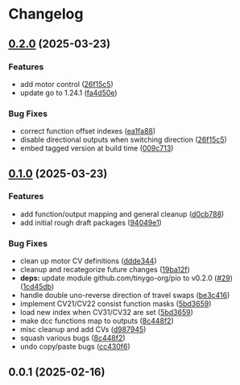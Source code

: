 # Changelog

## [0.2.0](https://github.com/mikesmitty/rp24-dcc-decoder/compare/v0.1.0...v0.2.0) (2025-03-23)


### Features

* add motor control ([26f15c5](https://github.com/mikesmitty/rp24-dcc-decoder/commit/26f15c5dfaf2c012a957807f6a8c6f23504239b2))
* update go to 1.24.1 ([fa4d50e](https://github.com/mikesmitty/rp24-dcc-decoder/commit/fa4d50ecfa9deb2a11a8e6c42269f53fc977b5fc))


### Bug Fixes

* correct function offset indexes ([ea1fa88](https://github.com/mikesmitty/rp24-dcc-decoder/commit/ea1fa88235f76972585350e53caf278e261eab66))
* disable directional outputs when switching direction ([26f15c5](https://github.com/mikesmitty/rp24-dcc-decoder/commit/26f15c5dfaf2c012a957807f6a8c6f23504239b2))
* embed tagged version at build time ([009c713](https://github.com/mikesmitty/rp24-dcc-decoder/commit/009c713c4f9f1269592b5a993daec2d3cb00894c))

## [0.1.0](https://github.com/mikesmitty/rp24-dcc-decoder/compare/v0.0.1...v0.1.0) (2025-03-23)


### Features

* add function/output mapping and general cleanup ([d0cb788](https://github.com/mikesmitty/rp24-dcc-decoder/commit/d0cb788c2bafbf0a5f7e7699384653fa242ed265))
* add initial rough draft packages ([94049e1](https://github.com/mikesmitty/rp24-dcc-decoder/commit/94049e1630e36b6ee2894b043c71bf0edd1b20ed))


### Bug Fixes

* clean up motor CV definitions ([ddde344](https://github.com/mikesmitty/rp24-dcc-decoder/commit/ddde344ea2ec8ca0b557756d1d70a4cd0f5d16f2))
* cleanup and recategorize future changes ([19ba12f](https://github.com/mikesmitty/rp24-dcc-decoder/commit/19ba12f27c25d43e626b6c9f27d5b2940e60cd3c))
* **deps:** update module github.com/tinygo-org/pio to v0.2.0 ([#29](https://github.com/mikesmitty/rp24-dcc-decoder/issues/29)) ([1cd45db](https://github.com/mikesmitty/rp24-dcc-decoder/commit/1cd45db01dc1dcfaa50f6969206e61af102fbd75))
* handle double uno-reverse direction of travel swaps ([be3c416](https://github.com/mikesmitty/rp24-dcc-decoder/commit/be3c4161fb6095494123a71e18ab77e418a75bd7))
* implement CV21/CV22 consist function masks ([5bd3659](https://github.com/mikesmitty/rp24-dcc-decoder/commit/5bd3659a5e1a80b0e5bbf3bf347243e021f56986))
* load new index when CV31/CV32 are set ([5bd3659](https://github.com/mikesmitty/rp24-dcc-decoder/commit/5bd3659a5e1a80b0e5bbf3bf347243e021f56986))
* make dcc functions map to outputs ([8c448f2](https://github.com/mikesmitty/rp24-dcc-decoder/commit/8c448f22cd591466faf243c840eda684ffdd44ae))
* misc cleanup and add CVs ([d987945](https://github.com/mikesmitty/rp24-dcc-decoder/commit/d98794585a2216fc0b2ad298861d51faa18c7f80))
* squash various bugs ([8c448f2](https://github.com/mikesmitty/rp24-dcc-decoder/commit/8c448f22cd591466faf243c840eda684ffdd44ae))
* undo copy/paste bugs ([cc430f6](https://github.com/mikesmitty/rp24-dcc-decoder/commit/cc430f6f70852d3c441f914362f6252d59be9529))

## 0.0.1 (2025-02-16)
